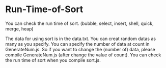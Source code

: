 # Run-Time-of-Sort
You can check the run time of sort. (bubble, select, insert, shell, quick, merge, heap)

The data for using sort is in the data.txt.
You can creat random datas as many as you specify.
You can specify the number of data at count in GenerateNum.js.
So if you want to change the (number of) data, please compile GenerateNum.js (after change the value of count).
You can check the run time of sort when you compile sort.js.
